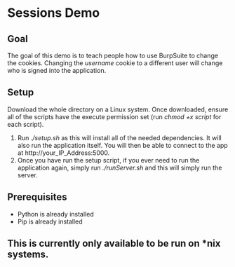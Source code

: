 # Sessions Demo

## Goal

The goal of this demo is to teach people how to use BurpSuite to change the cookies. Changing the *username* cookie to a different user will change who is signed into the application.

## Setup
Download the whole directory on a Linux system. Once downloaded, ensure all of the scripts have the execute permission set (run *chmod +x script* for each script).
1. Run *./setup.sh* as this will install all of the needed dependencies. It will also run the application itself. You will then be able to connect to the app at http://your_IP_Address:5000.
2. Once you have run the setup script, if you ever need to run the application again, simply run *./runServer.sh* and this will simply run the server.

## Prerequisites
* Python is already installed
* Pip is already installed

## This is currently only available to be run on *nix systems.
